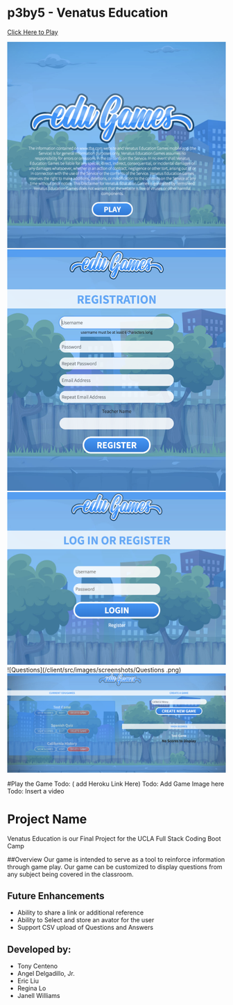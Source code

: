 # p3by5 - Venatus Education

[Click Here to Play](https://mysterious-thicket-42805.herokuapp.com/)


![Home](/client/src/images/screenshots/HomePage.png)
![Registration](/client/src/images/screenshots/RegistrationPage.png)
![Login](/client/src/images/screenshots/LoginPage.png)
![Questions](/client/src/images/screenshots/Questions .png)
![Game Admin](/client/src/images/screenshots/GameAdminPage.png)

#Play the Game 
Todo: ( add Heroku Link Here)
Todo:  Add Game Image here 
Todo:  Insert a video

# Project Name
Venatus Education is our Final Project for the UCLA Full Stack Coding Boot Camp


##Overview 
Our game is intended to serve as a tool to reinforce information through game play.  Our game can be customized to display questions from any subject being covered in the classroom.  

## Future Enhancements
- Ability to share a link or additional reference 
- Ability to Select and store an avator for the user
- Support CSV upload of Questions and Answers


## Developed by:
- Tony Centeno
- Angel Delgadillo, Jr. 
- Eric Liu
- Regina Lo
- Janell Williams


